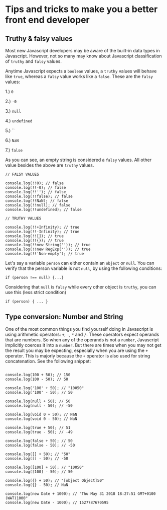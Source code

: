 # Tips and tricks to make you a better front end developer

## Truthy & falsy values

Most new Javascript developers may be aware of the built-in data types in Javascript. However, not so many may know about Javascript classification of `truthy` and `falsy` values.

Anytime Javascript expects a `boolean` values, a `truthy` values will behave like `true`, whereas a `falsy` value works like a `false`. These are the `falsy` values:

1.) `0`

2.) `-0`

3.) `null`

4.) `undefined`

5.) ``

6.) `NaN`

7.) `false`

As you can see, an empty string is considered a `falsy` values. All other value besides the above are `truthy` values.

```
// FALSY VALUES

console.log(!!0); // false
console.log(!!-0); // false
console.log(!!''); // false
console.log(!!false); // false
console.log(!!NaN); // false
console.log(!!null); // false
console.log(!!undefined); // false

// TRUTHY VALUES

console.log(!!+Infinity); // true
console.log(!!-Infinity); // true
console.log(!![]); // true
console.log(!!{}); // true
console.log(!!new String('')); // true
console.log(!!new RegExp('')); // true
console.log(!!'Non-empty'); // true
```

Let's say a variable `person` can either contain an `object` or `null`. You can verify that the person variable is not `null`, by using the following conditions:

```
if (person !== null) {...}
```

Considering that `null` is `falsy` while every other object is `truthy`, you can use this (less strict condition)

```
if (person) { ... }
```

## Type conversion: Number and String

One of the most common things you find yourself doing in Javascript is using arithmetic operators: `+`, `-`, `*` and `/`. These operators expect operands that are numbers. So when any of the operands is not a `number`, Javascript implicitly coerces it into a `number`. But there are times when you may not get the result you may be expecting, especially when you are using the `+` operator. This is majorly because the `+` operator is also used for string concatenation. See the following snippet:

```

console.log(100 + 50); // 150
console.log(100 - 50); // 50

console.log('100' + 50); // "10050"
console.log('100' - 50); // 50

console.log(null + 50); // 50
console.log(null - 50); // -50

console.log(void 0 + 50); // NaN
console.log(void 0 - 50); // NaN

console.log(true + 50); // 51
console.log(true - 50); // -49

console.log(false + 50); // 50
console.log(false - 50); // -50

console.log([] + 50); // "50"
console.log([] - 50); // -50

console.log([100] + 50); // "10050"
console.log([100] - 50); // 50

console.log({} + 50); // "[object Object]50"
console.log({} - 50); // NaN

console.log(new Date + 1000); // "Thu May 31 2018 18:27:51 GMT+0100 (WAT)1000"
console.log(new Date - 1000); // 1527787670595
```